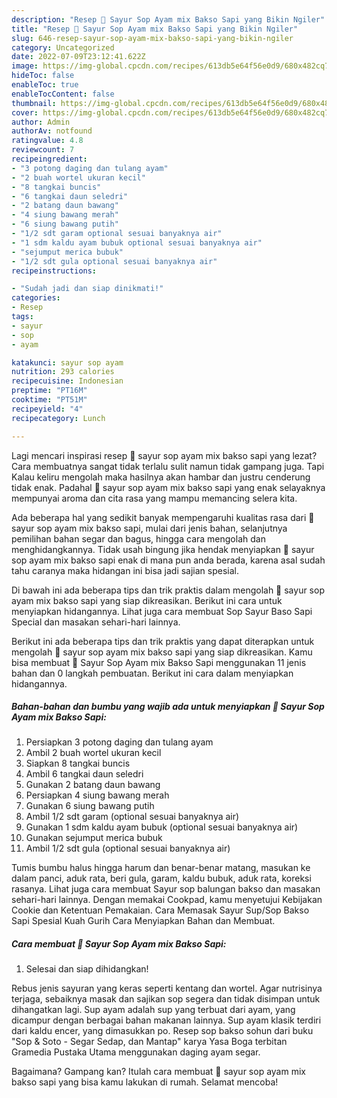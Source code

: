 ```yaml
---
description: "Resep 🍁 Sayur Sop Ayam mix Bakso Sapi yang Bikin Ngiler"
title: "Resep 🍁 Sayur Sop Ayam mix Bakso Sapi yang Bikin Ngiler"
slug: 646-resep-sayur-sop-ayam-mix-bakso-sapi-yang-bikin-ngiler
category: Uncategorized
date: 2022-07-09T23:12:41.622Z
image: https://img-global.cpcdn.com/recipes/613db5e64f56e0d9/680x482cq70/sayur-sop-ayam-mix-bakso-sapi-foto-resep-utama.jpg
hideToc: false
enableToc: true
enableTocContent: false
thumbnail: https://img-global.cpcdn.com/recipes/613db5e64f56e0d9/680x482cq70/sayur-sop-ayam-mix-bakso-sapi-foto-resep-utama.jpg
cover: https://img-global.cpcdn.com/recipes/613db5e64f56e0d9/680x482cq70/sayur-sop-ayam-mix-bakso-sapi-foto-resep-utama.jpg
author: Admin
authorAv: notfound
ratingvalue: 4.8
reviewcount: 7
recipeingredient:
- "3 potong daging dan tulang ayam"
- "2 buah wortel ukuran kecil"
- "8 tangkai buncis"
- "6 tangkai daun seledri"
- "2 batang daun bawang"
- "4 siung bawang merah"
- "6 siung bawang putih"
- "1/2 sdt garam optional sesuai banyaknya air"
- "1 sdm kaldu ayam bubuk optional sesuai banyaknya air"
- "sejumput merica bubuk"
- "1/2 sdt gula optional sesuai banyaknya air"
recipeinstructions:

- "Sudah jadi dan siap dinikmati!"
categories:
- Resep
tags:
- sayur
- sop
- ayam

katakunci: sayur sop ayam 
nutrition: 293 calories
recipecuisine: Indonesian
preptime: "PT16M"
cooktime: "PT51M"
recipeyield: "4"
recipecategory: Lunch

---
```



Lagi mencari inspirasi resep 🍁 sayur sop ayam mix bakso sapi yang lezat? Cara membuatnya sangat tidak terlalu sulit namun tidak gampang juga. Tapi Kalau keliru mengolah maka hasilnya akan hambar dan justru cenderung tidak enak. Padahal 🍁 sayur sop ayam mix bakso sapi yang enak selayaknya mempunyai aroma dan cita rasa yang mampu memancing selera kita.


Ada beberapa hal yang sedikit banyak mempengaruhi kualitas rasa dari 🍁 sayur sop ayam mix bakso sapi, mulai dari jenis bahan, selanjutnya pemilihan bahan segar dan bagus, hingga cara mengolah dan menghidangkannya. Tidak usah bingung jika hendak menyiapkan 🍁 sayur sop ayam mix bakso sapi enak di mana pun anda berada, karena asal sudah tahu caranya maka hidangan ini bisa jadi sajian spesial.

Di bawah ini ada beberapa tips dan trik praktis dalam mengolah 🍁 sayur sop ayam mix bakso sapi yang siap dikreasikan. Berikut ini cara untuk menyiapkan hidangannya. Lihat juga cara membuat ️Sop Sayur Baso Sapi Special dan masakan sehari-hari lainnya.


Berikut ini ada beberapa tips dan trik praktis yang dapat diterapkan untuk mengolah 🍁 sayur sop ayam mix bakso sapi yang siap dikreasikan. Kamu bisa membuat 🍁 Sayur Sop Ayam mix Bakso Sapi menggunakan 11 jenis bahan dan 0 langkah pembuatan. Berikut ini cara dalam menyiapkan hidangannya.

<!--inarticleads1-->

##### Bahan-bahan dan bumbu yang wajib ada untuk menyiapkan 🍁 Sayur Sop Ayam mix Bakso Sapi:

1. Persiapkan 3 potong daging dan tulang ayam
1. Ambil 2 buah wortel ukuran kecil
1. Siapkan 8 tangkai buncis
1. Ambil 6 tangkai daun seledri
1. Gunakan 2 batang daun bawang
1. Persiapkan 4 siung bawang merah
1. Gunakan 6 siung bawang putih
1. Ambil 1/2 sdt garam (optional sesuai banyaknya air)
1. Gunakan 1 sdm kaldu ayam bubuk (optional sesuai banyaknya air)
1. Gunakan sejumput merica bubuk
1. Ambil 1/2 sdt gula (optional sesuai banyaknya air)


Tumis bumbu halus hingga harum dan benar-benar matang, masukan ke dalam panci, aduk rata, beri gula, garam, kaldu bubuk, aduk rata, koreksi rasanya. Lihat juga cara membuat Sayur sop balungan bakso dan masakan sehari-hari lainnya. Dengan memakai Cookpad, kamu menyetujui Kebijakan Cookie dan Ketentuan Pemakaian. Cara Memasak Sayur Sup/Sop Bakso Sapi Spesial Kuah Gurih Cara Menyiapkan Bahan dan Membuat. 

<!--inarticleads2-->

##### Cara membuat 🍁 Sayur Sop Ayam mix Bakso Sapi:


1. Selesai dan siap dihidangkan!

Rebus jenis sayuran yang keras seperti kentang dan wortel. Agar nutrisinya terjaga, sebaiknya masak dan sajikan sop segera dan tidak disimpan untuk dihangatkan lagi. Sup ayam adalah sup yang terbuat dari ayam, yang dicampur dengan berbagai bahan makanan lainnya. Sup ayam klasik terdiri dari kaldu encer, yang dimasukkan po. Resep sop bakso sohun dari buku &#34;Sop &amp; Soto - Segar Sedap, dan Mantap&#34; karya Yasa Boga terbitan Gramedia Pustaka Utama menggunakan daging ayam segar. 

Bagaimana? Gampang kan? Itulah cara membuat 🍁 sayur sop ayam mix bakso sapi yang bisa kamu lakukan di rumah. Selamat mencoba!
